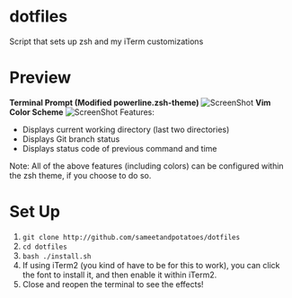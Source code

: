 dotfiles
========

Script that sets up zsh and my iTerm customizations

Preview
========
**Terminal Prompt (Modified powerline.zsh-theme)**
![ScreenShot](https://drive.google.com/uc?export=view&id=0B8ua5fEvjT-ecGRzNjlfWHZjaHc)
**Vim Color Scheme**
![ScreenShot](https://drive.google.com/uc?export=view&id=0B8ua5fEvjT-eMnFPa2VrTHZBT00)
Features:
 - Displays current working directory (last two directories)
 - Displays Git branch status
 - Displays status code of previous command and time

 Note: All of the above features (including colors) can be configured within the zsh theme, if you choose to do so.

Set Up
========

1. `git clone http://github.com/sameetandpotatoes/dotfiles`
2. `cd dotfiles`
3. `bash ./install.sh`
4. If using iTerm2 (you kind of have to be for this to work), you can click the font to install it, and then enable it within iTerm2.
5. Close and reopen the terminal to see the effects!
